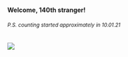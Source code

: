 #### Welcome, 140th stranger!

###### <sup>P.S. counting started approximately in 10.01.21</sup>

<img src="https://kraftwerk28.pp.ua/vcnt.png"></img>
